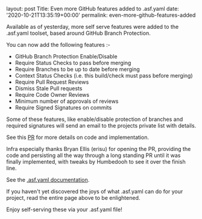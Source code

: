 
layout: post
Title: Even more GitHub features added to .asf.yaml
date: '2020-10-21T13:35:19+00:00'
permalink: even-more-github-features-added

<p>Available as of yesterday, more self serve features were added to the .asf.yaml toolset, based around GitHub Branch Protection.</p>
<p>You can now add the following features :-</p><ul><li>GitHub Branch Protection Enable/Disable</li><li>Require Status Checks to pass before merging</li><li>Require Branches to be up to date before merging</li><li>Context Status Checks (i.e. this build/check must pass before merging)</li><li>Require Pull Request Reviews</li><li>Dismiss Stale Pull requests</li><li>Require Code Owner Reviews</li><li>Minimum number of approvals of reviews</li><li>Require Signed Signatures on commits</li></ul><p>Some of these features, like enable/disable protection of branches and required signatures will send an email to the projects private list with details.</p><p>See this <a href="https://github.com/apache/infrastructure-puppet/pull/1678" target="_blank">PR</a> for more details on code and implementation.</p><p>Infra especially thanks Bryan Ellis (erisu) for opening the PR, providing the code and persisting all the way through a long standing PR until it was finally implemented, with tweaks by Humbedooh to see it over the finish line.<br></p><p>See the <a href="https://infra.apache.org/asf-yaml.html" target="_blank">.asf.yaml documentation</a>.</p>
<p>If you haven't yet discovered the joys of what .asf.yaml can do for your project, read the entire page above to be enlightened.</p><p>Enjoy self-serving these via your .asf.yaml file!</p>
